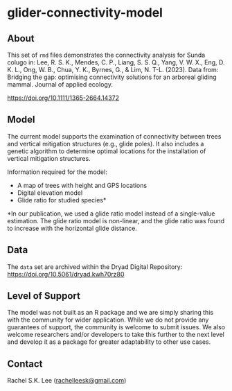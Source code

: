 # glider-connectivity-model
## About

This set of `rmd` files demonstrates the connectivity analysis for Sunda colugo in:
Lee, R. S. K., Mendes, C. P., Liang, S. S. Q., Yang, V. W. X., Eng, D. K. L., Ong, W. B., Chua, Y. K., Byrnes, G., & Lim, N. T-L. (2023). Data from: Bridging the gap: optimising connectivity solutions for an arboreal gliding mammal. Journal of applied ecology. 

https://doi.org/10.1111/1365-2664.14372

## Model

The current model supports the examination of connectivity between trees and vertical mitigation structures (e.g., glide poles). It also includes a genetic algorithm to determine optimal locations for the installation of vertical mitigation structures.

Information required for the model:
-	A map of trees with height and GPS locations
-	Digital elevation model
-	Glide ratio for studied species*

*In our publication, we used a glide ratio model instead of a single-value estimation. The glide ratio model is non-linear, and the glide ratio was found to increase with the horizontal glide distance.

## Data

The `data` set are archived within the Dryad Digital Repository: https://doi.org/10.5061/dryad.kwh70rz80

## Level of Support

The model was not built as an R package and we are simply sharing this with the community for wider application. While we do not provide any guarantees of support, the community is welcome to submit issues. We also welcome researchers and/or developers to take this further to the next level and develop it as a package for greater adaptability to other use cases. 

## Contact

Rachel S.K. Lee (rachelleesk@gmail.com)
